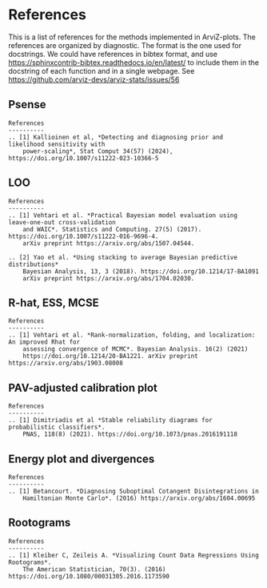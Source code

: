 # References

This is a list of references for the methods implemented in ArviZ-plots.
The references are organized by diagnostic. The format is the one used for docstrings.
We could have references in bibtex format, and use https://sphinxcontrib-bibtex.readthedocs.io/en/latest/ 
to include them in the docstring of each function and in a single webpage.
See https://github.com/arviz-devs/arviz-stats/issues/56


## Psense

    References
    ----------
    .. [1] Kallioinen et al, *Detecting and diagnosing prior and likelihood sensitivity with
        power-scaling*, Stat Comput 34(57) (2024), https://doi.org/10.1007/s11222-023-10366-5


## LOO

    References
    ----------
    .. [1] Vehtari et al. *Practical Bayesian model evaluation using leave-one-out cross-validation
        and WAIC*. Statistics and Computing. 27(5) (2017). https://doi.org/10.1007/s11222-016-9696-4.
        arXiv preprint https://arxiv.org/abs/1507.04544.

    .. [2] Yao et al. *Using stacking to average Bayesian predictive distributions*
        Bayesian Analysis, 13, 3 (2018). https://doi.org/10.1214/17-BA1091 
        arXiv preprint https://arxiv.org/abs/1704.02030.


## R-hat, ESS, MCSE

    References
    ----------
    .. [1] Vehtari et al. *Rank-normalization, folding, and localization: An improved Rhat for
        assessing convergence of MCMC*. Bayesian Analysis. 16(2) (2021)
        https://doi.org/10.1214/20-BA1221. arXiv preprint https://arxiv.org/abs/1903.08008
 

 ## PAV-adjusted calibration plot

    References
    ----------
    .. [1] Dimitriadis et al *Stable reliability diagrams for probabilistic classifiers*.
        PNAS, 118(8) (2021). https://doi.org/10.1073/pnas.2016191118

## Energy plot and divergences

    References
    ----------
    .. [1] Betancourt. *Diagnosing Suboptimal Cotangent Disintegrations in
        Hamiltonian Monte Carlo*. (2016) https://arxiv.org/abs/1604.00695

## Rootograms

    References
    ----------
    .. [1] Kleiber C, Zeileis A. *Visualizing Count Data Regressions Using Rootograms*. 
        The American Statistician, 70(3). (2016) https://doi.org/10.1080/00031305.2016.1173590